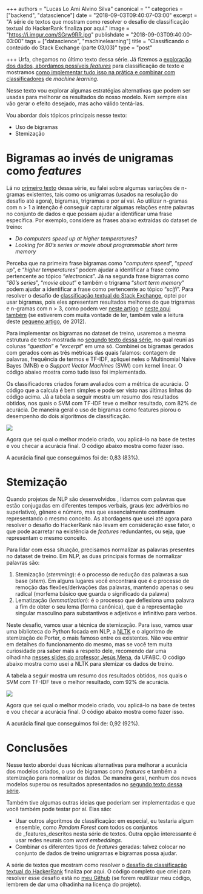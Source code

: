 +++
authors = "Lucas Lo Ami Alvino Silva"
canonical = ""
categories = ["backend", "datascience"]
date = "2018-09-03T09:40:07-03:00"
excerpt = "A série de textos que mostram como resolver o desafio de classificação textual do HackerRank finaliza por aqui."
image = "https://i.imgur.com/SGrw9RR.jpg"
publishdate = "2018-09-03T09:40:00-03:00"
tags = ["datascience", "machinelearning"]
title = "Classificando o conteúdo do Stack Exchange (parte 03/03)"
type = "post"

+++
Urfa, chegamos no último texto dessa série. Já fizemos a [exploração dos dados, abordamos possíveis _features_](https://tableless.com.br/classificando-o-conteudo-do-stack-exchange-parte-1/) para classificação de texto e mostramos [como implementar tudo isso na prática e combinar com classificadores](https://tableless.com.br/classificando-o-conteudo-do-stack-exchange-parte-2/) de _machine learning_. 

Nesse texto vou explorar algumas estratégias alternativas que podem ser usadas para melhorar os resultados do nosso modelo. Nem sempre elas vão gerar o efeito desejado, mas acho válido tentá-las.

Vou abordar dois tópicos principais nesse texto:

* Uso de bigramas
* Stemização

# Bigramas ao invés de unigramas como _features_

Lá no [primeiro texto](https://tableless.com.br/classificando-o-conteudo-do-stack-exchange-parte-1/) dessa série, eu falei sobre algumas variações de n-gramas existentes, tais como os unigramas (usados na resolução do desafio até agora), bigramas, trigramas e por aí vai. Ao utilizar n-gramas com n > 1 a intenção é conseguir capturar algumas relações entre palavras no conjunto de dados e que possam ajudar a identificar uma frase específica. Por exemplo, considere as frases abaixo extraídas do dataset de treino:

* _Do computers speed up at higher temperatures?_
* _Looking for 80’s series or movie about programmable short term memory_

Perceba que na primeira frase bigramas como “_computers speed_”, “_speed up_”, e “_higher temperatures_” podem ajudar a identificar a frase como pertencente ao tópico “_electronics_”. Já na segunda frase bigramas como “_80’s series_”, “_movie about_” e também o trigrama “_short term memory_” podem ajudar a identificar a frase como pertencente ao tópico “_scifi_”. Para resolver o desafio de [classificação textual do Stack Exchange](https://www.hackerrank.com/challenges/stack-exchange-question-classifier/problem), optei por usar bigramas, pois eles apresentam resultados melhores do que trigramas e n-gramas com n > 3, como podem ver [neste artigo](https://citeseerx.ist.psu.edu/viewdoc/download?doi=10.1.1.2.1938&rep=rep1&type=pdf) e [neste aqui também](https://www.mitpressjournals.org/doi/pdf/10.1162/COLI_a_00149) (se estiverem com muita vontade de ler, também vale a leitura deste [pequeno artigo](https://www.aclweb.org/anthology/P12-2018), de 2012).

Para implementar os bigramas no dataset de treino, usaremos a mesma estrutura de texto mostrada no [segundo texto dessa série](https://medium.com/tableless/classificando-o-conteudo-do-stack-exchange-02-6d9975e00ff7), no qual reuni as colunas “_question_” e “_excerpt_” em uma só. Combinei os bigramas gerados com gerados com as três métricas das quais falamos: contagem de palavras, frequência de termos e TF-IDF, apliquei neles o Multinomial Naive Bayes (MNB) e o _Support Vector Machines_ (SVM) com kernel linear. O código abaixo mostra como tudo isso foi implementado.

<script src="https://gist.github.com/lucasloami/7859708e653d53804bb5d7f6a5d1b116.js"></script>

Os classificadores criados foram avaliados com a métrica de acurácia. O código que a calcula é bem simples e pode ser visto nas últimas linhas do código acima. Já a tabela a seguir mostra um resumo dos resultados obtidos, nos quais o SVM com TF-IDF teve o melhor resultado, com 82% de acurácia. De maneira geral o uso de bigramas como features piorou o desempenho do dois algoritmos de classificação.

![](https://cdn-images-1.medium.com/max/800/1*8em9Z1j6Sh75BJeKmt8TsA.png)

Agora que sei qual o melhor modelo criado, vou aplicá-lo na base de testes e vou checar a acurácia final. O código abaixo mostra como fazer isso.

<script src="https://gist.github.com/lucasloami/d2ff1644137d498ac4d542a74afa8532.js"></script>

A acurácia final que conseguimos foi de: 0,83 (83%).

# Stemização

Quando projetos de NLP são desenvolvidos , lidamos com palavras que estão conjugadas em diferentes tempos verbais, graus (ex: advérbios no superlativo), gênero e número, mas que essencialmente continuam representando o mesmo conceito. As abordagens que usei até agora para resolver o desafio do HackerRank não levam em consideração esse fator, o que pode acarretar na existência de _features_ redundantes, ou seja, que representam o mesmo conceito.

Para lidar com essa situação, precisamos normalizar as palavras presentes no dataset de treino. Em NLP, as duas principais formas de normalizar palavras são:

1. Stemização (_stemming_): é o processo de redução das palavras a sua base (_stem_). Em alguns lugares vocề encontrará que é o processo de remoção das flexões/derivações das palavras, mantendo apenas o seu radical (morfema básico que guarda o significado da palavra)
2. Lematização (_lemmatization_): é o processo que deflexiona uma palavra a fim de obter o seu lema (forma canônica), que é a representação singular masculino para substantivos e adjetivos e infinitivo para verbos.

Neste desafio, vamos usar a técnica de stemização. Para isso, vamos usar uma biblioteca do Python focada em NLP, a [NLTK](https://www.nltk.org/) e o algoritmo de stemização de Porter, o mais famoso entre os existentes. Não vou entrar em detalhes do funcionamento do mesmo, mas se você tem muita curiosidade pra saber mais a respeito dele, recomendo dar uma olhadinha [nesses slides do professor Jesús Mena](https://professor.ufabc.edu.br/\~jesus.mena/courses/pln-1q-2018/PLN-aula04.pdf), da UFABC. O código abaixo mostra como usei a NLTK para stemizar os dados de treino.

<script src="https://gist.github.com/lucasloami/efe7952000c56ee46c3581af6e981f17.js"></script>

A tabela a seguir mostra um resumo dos resultados obtidos, nos quais o SVM com TF-IDF teve o melhor resultado, com 92% de acurácia.

![](https://cdn-images-1.medium.com/max/800/1*Yn7DH80heJIaFRI76wjAMQ.png)

Agora que sei qual o melhor modelo criado, vou aplicá-lo na base de testes e vou checar a acurácia final. O código abaixo mostra como fazer isso.

<script src="https://gist.github.com/lucasloami/af367fbba74a16812efa87ae752bf3a6.js"></script>

A acurácia final que conseguimos foi de: 0,92 (92%).

# Conclusões

Nesse texto abordei duas técnicas alternativas para melhorar a acurácia dos modelos criados, o uso de bigramas como _features_ e também a stemização para normalizar os dados. De maneira geral, nenhum dos novos modelos superou os resultados apresentados no [segundo texto dessa série](https://tableless.com.br/classificando-o-conteudo-do-stack-exchange-parte-2/).

Também tive algumas outras ideias que poderiam ser implementadas e que você também pode testar por aí. Elas são:

* Usar outros algoritmos de classificação: em especial, eu testaria algum ensemble, como _Random Forest_ com todos os conjuntos de _features_descritos nesta série de textos. Outra opção interessante é usar redes neurais com _word embeddings_.
* Combinar os diferentes tipos de _features_ geradas: talvez colocar no conjunto de dados de treino unigramas e bigramas possa ajudar.

A série de textos que mostram como resolver o [desafio de classificação textual do HackerRank](https://www.hackerrank.com/challenges/stack-exchange-question-classifier/problem) finaliza por aqui. O código completo que criei para resolver esse desafio está no [meu Github](https://github.com/lucasloami/automatic_brain) (se forem reutilizar meu código, lembrem de dar uma olhadinha na licença do projeto).